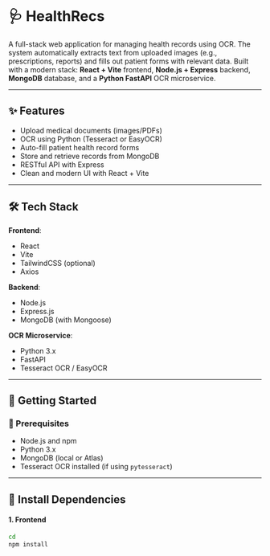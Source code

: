 # 🩺 HealthRecs

A full-stack web application for managing health records using OCR. The system automatically extracts text from uploaded images (e.g., prescriptions, reports) and fills out patient forms with relevant data. Built with a modern stack: **React + Vite** frontend, **Node.js + Express** backend, **MongoDB** database, and a **Python FastAPI** OCR microservice.

---

## ✨ Features

- Upload medical documents (images/PDFs)
- OCR using Python (Tesseract or EasyOCR)
- Auto-fill patient health record forms
- Store and retrieve records from MongoDB
- RESTful API with Express
- Clean and modern UI with React + Vite

---

## 🛠️ Tech Stack

**Frontend**:
- React
- Vite
- TailwindCSS (optional)
- Axios

**Backend**:
- Node.js
- Express.js
- MongoDB (with Mongoose)

**OCR Microservice**:
- Python 3.x
- FastAPI
- Tesseract OCR / EasyOCR

---

## 🚀 Getting Started

### 🔧 Prerequisites

- Node.js and npm
- Python 3.x
- MongoDB (local or Atlas)
- Tesseract OCR installed (if using `pytesseract`)

---

## 🧩 Install Dependencies

#### 1. Frontend

```bash
cd 
npm install

